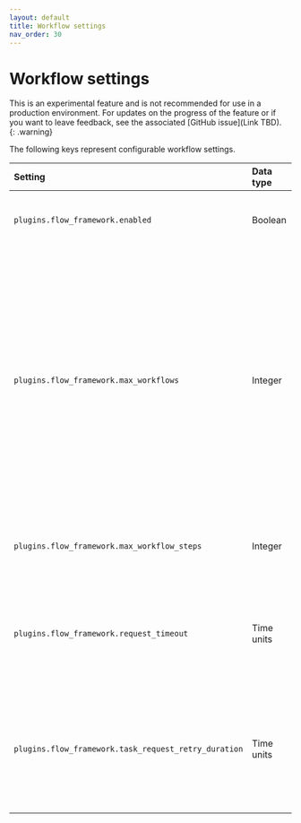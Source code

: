 ```yaml
---
layout: default
title: Workflow settings
nav_order: 30
---
```


# Workflow settings

This is an experimental feature and is not recommended for use in a production environment. For updates on the progress of the feature or if you want to leave feedback, see the associated [GitHub issue](Link TBD).    
{: .warning}

The following keys represent configurable workflow settings.

|Setting	|Data type	|Default value	|Description	|
|:---	|:---	|:---	|:---	|
|`plugins.flow_framework.enabled`	|Boolean	|`false`	|Whether the Flow Framework API is enabled.	|
|`plugins.flow_framework.max_workflows`	|Integer	|`1000`	| The maximum number of workflows that you can create. When the limit is above 1,000, the number of existing workflows is defined as a lower bound for performance reasons, so the actual maximum may slightly exceed this value.	|
|`plugins.flow_framework.max_workflow_steps`	|Integer	|`50`	|The maximum number of steps a workflow can have.	|
|`plugins.flow_framework.request_timeout`	|Time units	|`10s`	|The default timeout for REST requests, which applies to internal search queries.	|
|`plugins.flow_framework.task_request_retry_duration`	|Time units	|`5s`	| When steps correspond to an API that produces a `task_id`, OpenSearch will retry them at this interval until completion.	|
